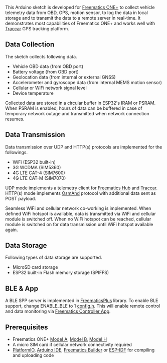 This Arduino sketch is developed for [Freematics ONE+](https://freematics.com/products/freematics-one-plus/) to collect vehicle telemetry data from OBD, GPS, motion sensor, to log the data in local storage and to transmit the data to a remote server in real-time. It demonstrates most capabilities of Freematics ONE+ and works well with [Traccar](https://www.traccar.org) GPS tracking platform.

Data Collection
---------------

The sketch collects following data.

* Vehicle OBD data (from OBD port)
* Battery voltage (from OBD port)
* Geolocation data (from internal or external GNSS) 
* Accelerometer and gyroscope data (from internal MEMS motion sensor)
* Cellular or WiFi network signal level
* Device temperature

Collected data are stored in a circular buffer in ESP32's IRAM or PSRAM. When PSRAM is enabled, hours of data can be buffered in case of temporary network outage and transmitted when network connection resumes.
  
Data Transmission
-----------------

Data transmission over UDP and HTTP(s) protocols are implemented for the followings.

* WiFi (ESP32 built-in)
* 3G WCDMA (SIM5360)
* 4G LTE CAT-4 (SIM7600)
* 4G LTE CAT-M (SIM7070)

UDP mode implements a telemetry client for [Freematics Hub](https://hub.freematics.com) and [Traccar](https://www.traccar.org). HTTP(s) mode implements [OsmAnd](https://www.traccar.org/osmand/) protocol with additional data sent as POST payload.

Seamless WiFi and cellular network co-working is implemented. When defined WiFi hotspot is available, data is transmitted via WiFi and cellular module is switched off. When no WiFi hotspot can be reached, cellular module is switched on for data transmission until WiFi hotspot available again.

Data Storage
------------

Following types of data storage are supported.

* MicroSD card storage
* ESP32 built-in Flash memory storage (SPIFFS)

BLE & App
---------

A BLE SPP server is implemented in [FreematicsPlus](https://github.com/stanleyhuangyc/Freematics/blob/master/libraries/FreematicsPlus) library. To enable BLE support, change ENABLE_BLE to 1 [config.h](config.h). This will enable remote control and data monitoring via [Freematics Controller App](https://freematics.com/software/freematics-controller/).

Prerequisites
-------------

* Freematics ONE+ [Model A](https://freematics.com/products/freematics-one-plus/), [Model B](https://freematics.com/products/freematics-one-plus-model-b/), [Model H](https://freematics.com/products/freematics-one-plus-model-h/)
* A micro SIM card if cellular network connectivity required
* [PlatformIO](http://platformio.org/), [Arduino IDE](https://github.com/espressif/arduino-esp32#installation-instructions), [Freematics Builder](https://freematics.com/software/arduino-builder) or [ESP-IDF](https://github.com/espressif/esp-idf) for compiling and uploading code
